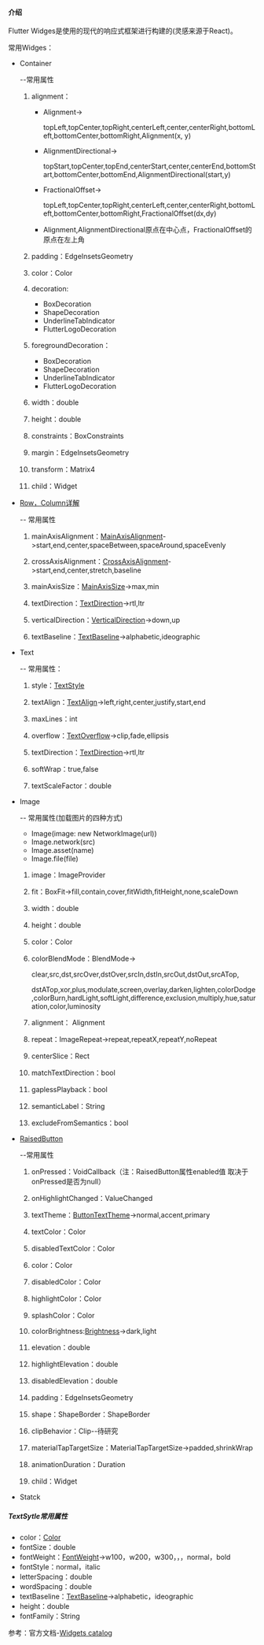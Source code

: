 #### 介绍

Flutter Widges是使用的现代的响应式框架进行构建的(灵感来源于React)。

常用Widges：

- Container

  --常用属性

  1. alignment：

     - Alignment->

       topLeft,topCenter,topRight,centerLeft,center,centerRight,bottomLeft,bottomCenter,bottomRight,Alignment(x, y)

     - AlignmentDirectional->

       topStart,topCenter,topEnd,centerStart,center,centerEnd,bottomStart,bottomCenter,bottomEnd,AlignmentDirectional(start,y)

     - FractionalOffset->

       topLeft,topCenter,topRight,centerLeft,center,centerRight,bottomLeft,bottomCenter,bottomRight,FractionalOffset(dx,dy)

     - Alignment,AlignmentDirectional原点在中心点，FractionalOffset的原点在左上角

  2. padding：EdgeInsetsGeometry

  3. color：Color

  4. decoration:

     - BoxDecoration
     - ShapeDecoration
     - UnderlineTabIndicator
     - FlutterLogoDecoration   

  5. foregroundDecoration：

     - BoxDecoration
     - ShapeDecoration
     - UnderlineTabIndicator
     - FlutterLogoDecoration  

  6. width：double

  7. height：double

  8. constraints：BoxConstraints

  9. margin：EdgeInsetsGeometry

  10. transform：Matrix4

  11. child：Widget

- [Row，Column详解](https://juejin.im/post/5b623d8c5188257f0b583c77)

  -- 常用属性

  1. mainAxisAlignment：[MainAxisAlignment](https://docs.flutter.io/flutter/rendering/MainAxisAlignment-class.html)->start,end,center,spaceBetween,spaceAround,spaceEvenly

  2. crossAxisAlignment：[CrossAxisAlignment](https://docs.flutter.io/flutter/rendering/CrossAxisAlignment-class.html)->start,end,center,stretch,baseline

  3. mainAxisSize：[MainAxisSize](https://docs.flutter.io/flutter/rendering/MainAxisSize-class.html)->max,min

  4. textDirection：[TextDirection](https://docs.flutter.io/flutter/dart-ui/TextDirection-class.html)->rtl,ltr

  5. verticalDirection：[VerticalDirection](https://docs.flutter.io/flutter/painting/VerticalDirection-class.html)->down,up

  6. textBaseline：[TextBaseline](https://docs.flutter.io/flutter/dart-ui/TextBaseline-class.html)->alphabetic,ideographic

- Text

  -- 常用属性：

  1. style：[TextStyle](https://docs.flutter.io/flutter/painting/TextStyle-class.html)

  2. textAlign：[TextAlign](https://docs.flutter.io/flutter/dart-ui/TextAlign-class.html)->left,right,center,justify,start,end

  3. maxLines：int

  4. overflow：[TextOverflow](https://docs.flutter.io/flutter/rendering/TextOverflow-class.html)->clip,fade,ellipsis

  5. textDirection：[TextDirection](https://docs.flutter.io/flutter/dart-ui/TextDirection-class.html)->rtl,ltr

  6. softWrap：true,false

  7. textScaleFactor：double

- Image

  -- 常用属性(加载图片的四种方式)

  - Image(image: new NetworkImage(url))
  - Image.network(src)
  - Image.asset(name)
  - Image.file(file)

  1. image：ImageProvider

  2. fit：BoxFit->fill,contain,cover,fitWidth,fitHeight,none,scaleDown

  3. width：double

  4. height：double

  5. color：Color

  6. colorBlendMode：BlendMode->

     clear,src,dst,srcOver,dstOver,srcIn,dstIn,srcOut,dstOut,srcATop,

     dstATop,xor,plus,modulate,screen,overlay,darken,lighten,colorDodge,colorBurn,hardLight,softLight,difference,exclusion,multiply,hue,saturation,color,luminosity

  7. alignment： Alignment

  8. repeat：ImageRepeat->repeat,repeatX,repeatY,noRepeat

  9. centerSlice：Rect

  10. matchTextDirection：bool

  11. gaplessPlayback：bool

  12. semanticLabel：String

  13. excludeFromSemantics：bool



- [RaisedButton](https://flutterdoc.com/widgets-raised-button-9c1c7f335b1f)

  --常用属性

  1. onPressed：VoidCallback（注：RaisedButton属性enabled值 取决于onPressed是否为null）

  2. onHighlightChanged：ValueChanged<bool>

  3. textTheme：[ButtonTextTheme](https://docs.flutter.kim/material/ButtonTextTheme-class.html)->normal,accent,primary

  4. textColor：Color

  5. disabledTextColor：Color

  6. color：Color

  7. disabledColor：Color

  8. highlightColor：Color

  9. splashColor：Color

  10. colorBrightness:[Brightness](https://docs.flutter.io/flutter/services/Brightness-class.html)->dark,light

  11. elevation：double

  12. highlightElevation：double

  13. disabledElevation：double

  14. padding：EdgeInsetsGeometry

  15. shape：ShapeBorder：ShapeBorder

  16. clipBehavior：Clip--待研究

  17. materialTapTargetSize：MaterialTapTargetSize->padded,shrinkWrap

  18. animationDuration：Duration

  19. child：Widget

- Statck



##### TextSytle常用属性

- color：[Color](https://docs.flutter.io/flutter/dart-ui/Color-class.html)
- fontSize：double
- fontWeight：[FontWeight](https://docs.flutter.io/flutter/dart-ui/FontWeight-class.html)->w100，w200，w300，，，normal，bold
- fontStyle：normal，italic
- letterSpacing：double
- wordSpacing：double
- textBaseline：[TextBaseline](https://docs.flutter.io/flutter/dart-ui/TextBaseline-class.html)->alphabetic，ideographic
- height：double
- fontFamily：String





参考：官方文档-[Widgets catalog](https://flutter.io/widgets/)

